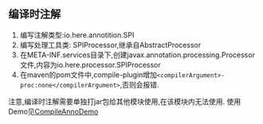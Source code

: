 ## 编译时注解

1. 编写注解类型:io.here.annotition.SPI
2. 编写处理工具类: SPIProcessor,继承自AbstractProcessor
3. 在META-INF.services目录下,创建javax.annotation.processing.Processor文件,内容为io.here.processor.SPIProcessor
4. 在maven的pom文件中,compile-plugin增加`<compilerArgument>-proc:none</compilerArgument>`,否则会报错.

注意,编译时注解需要单独打jar包给其他模块使用,在该模块内无法使用.
使用Demo见[CompileAnnoDemo](../CompileAnnoDemo)